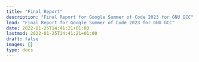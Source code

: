 ```yaml
---
title: "Final Report"
description: "Final Report for Google Summer of Code 2023 for GNU GCC"
lead: "Final Report for Google Summer of Code 2023 for GNU GCC"
date: 2022-01-25T14:41:21+01:00
lastmod: 2022-01-25T14:41:21+01:00
draft: false
images: []
type: docs
---
```


